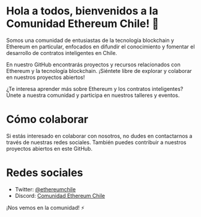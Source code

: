 # Hola a todos, bienvenidos a la Comunidad Ethereum Chile! 👋
Somos una comunidad de entusiastas de la tecnología blockchain y Ethereum en particular, enfocados en difundir el conocimiento y fomentar el desarrollo de contratos inteligentes en Chile.

En nuestro GitHub encontrarás proyectos y recursos relacionados con Ethereum y la tecnología blockchain. ¡Siéntete libre de explorar y colaborar en nuestros proyectos abiertos!

¿Te interesa aprender más sobre Ethereum y los contratos inteligentes? Únete a nuestra comunidad y participa en nuestros talleres y eventos.

# Cómo colaborar
Si estás interesado en colaborar con nosotros, no dudes en contactarnos a través de nuestras redes sociales. También puedes contribuir a nuestros proyectos abiertos en este GitHub.

# Redes sociales
- Twitter: [@ethereumchile](https://twitter.com/ethereumchile)
- Discord: [Comunidad Ethereum Chile](https://discord.gg/95hrhDxP)

¡Nos vemos en la comunidad! ⚡️
